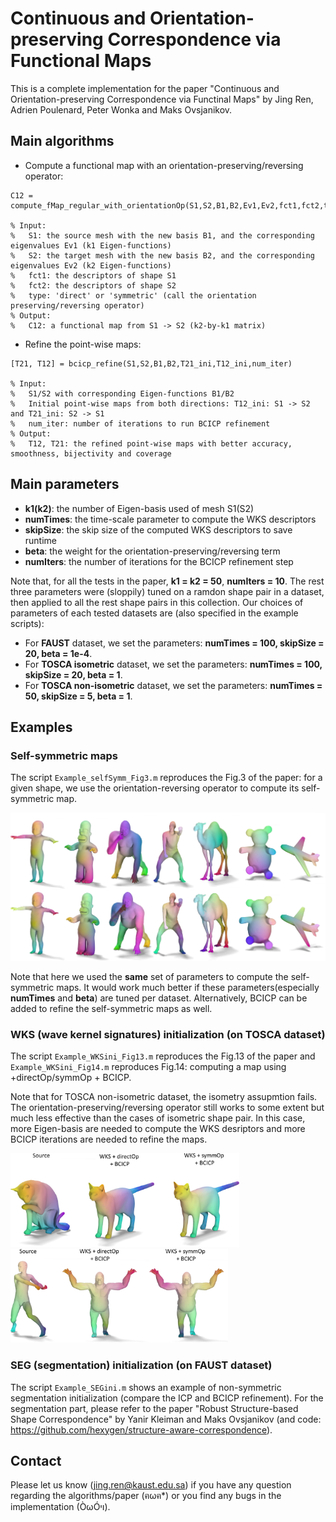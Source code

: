 # Continuous and Orientation-preserving Correspondence via Functional Maps

This is a complete implementation for the paper "Continuous and Orientation-preserving Correspondence via Functinal Maps" by Jing Ren, Adrien Poulenard, Peter Wonka and Maks Ovsjanikov.


Main algorithms
------------------
- Compute a functional map with an orientation-preserving/reversing operator: 
```
C12 = compute_fMap_regular_with_orientationOp(S1,S2,B1,B2,Ev1,Ev2,fct1,fct2,type)

% Input:
%   S1: the source mesh with the new basis B1, and the corresponding eigenvalues Ev1 (k1 Eigen-functions)
%   S2: the target mesh with the new basis B2, and the corresponding eigenvalues Ev2 (k2 Eigen-functions)
%   fct1: the descriptors of shape S1
%   fct2: the descriptors of shape S2
%   type: 'direct' or 'symmetric' (call the orientation preserving/reversing operator)
% Output:
%   C12: a functional map from S1 -> S2 (k2-by-k1 matrix)
```
- Refine the point-wise maps: 
```
[T21, T12] = bcicp_refine(S1,S2,B1,B2,T21_ini,T12_ini,num_iter)

% Input: 
%   S1/S2 with corresponding Eigen-functions B1/B2
%   Initial point-wise maps from both directions: T12_ini: S1 -> S2 and T21_ini: S2 -> S1
%   num_iter: number of iterations to run BCICP refinement
% Output:
%   T12, T21: the refined point-wise maps with better accuracy, smoothness, bijectivity and coverage
```

Main parameters
------------------
- **k1(k2)**: the number of Eigen-basis used of mesh S1(S2)
- **numTimes**: the time-scale parameter to compute the WKS descriptors
- **skipSize**: the skip size of the computed WKS descriptors to save runtime
- **beta**: the weight for the orientation-preserving/reversing term
- **numIters**: the number of iterations for the BCICP refinement step

Note that, for all the tests in the paper, **k1 = k2 = 50**, **numIters = 10**. The rest three parameters were (sloppily) tuned on a ramdon shape pair in a dataset, then applied to all the rest shape pairs in this collection. Our choices of parameters of each tested datasets are (also specified in the example scripts):

- For **FAUST** dataset, we set the parameters: **numTimes = 100, skipSize = 20, beta = 1e-4**.
- For **TOSCA isometric** dataset, we set the parameters: **numTimes = 100, skipSize = 20, beta = 1**.
- For **TOSCA non-isometric** dataset, we set the parameters: **numTimes = 50, skipSize = 5, beta = 1**.

Examples
------------------
### Self-symmetric maps
The script `Example_selfSymm_Fig3.m` reproduces the Fig.3 of the paper: for a given shape, we use the orientation-reversing operator to compute its self-symmetric map. 

<img src="/figs/eg_selfSymm.png" width="600">

Note that here we used the **same** set of parameters to compute the self-symmetric maps. It would work much better if these parameters(especially **numTimes** and **beta**) are tuned per dataset. Alternatively, BCICP can be added to refine the self-symmetric maps as well.


### WKS (wave kernel signatures) initialization (on TOSCA dataset)
The script `Example_WKSini_Fig13.m` reproduces the Fig.13 of the paper and `Example_WKSini_Fig14.m` reproduces Fig.14: computing a map using +directOp/symmOp + BCICP.

Note that for TOSCA non-isometric dataset, the isometry assupmtion fails. The orientation-preserving/reversing operator still works to some extent but much less effective than the cases of isometric shape pair. In this case, more Eigen-basis are needed to compute the WKS desriptors and more BCICP iterations are needed to refine the maps. 

<img src="/figs/WKSeg_Iso.png" height="150"> &nbsp;&nbsp;&nbsp;&nbsp;    <img src="/figs/WKSeg_nonIso.png" height="150">

### SEG (segmentation) initialization (on FAUST dataset)
The script `Example_SEGini.m` shows an example of non-symmetric segmentation initialization (compare the ICP and BCICP refinement). For the segmentation part, please refer to the paper "Robust Structure-based Shape Correspondence" by Yanir Kleiman and Maks Ovsjanikov (and code: https://github.com/hexygen/structure-aware-correspondence).


Contact
------------------
Please let us know (jing.ren@kaust.edu.sa) if you have any question regarding the algorithms/paper (ฅωฅ*) or you find any bugs in the implementation (ÒωÓױ). 
